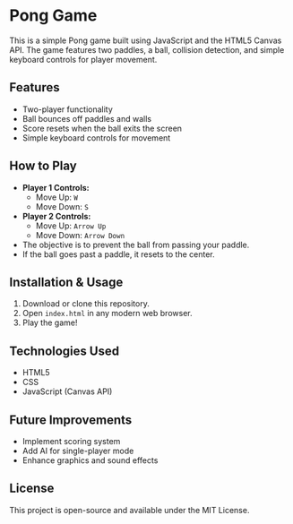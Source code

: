 # Pong Game

This is a simple Pong game built using JavaScript and the HTML5 Canvas API. The game features two paddles, a ball, collision detection, and simple keyboard controls for player movement.

## Features
- Two-player functionality
- Ball bounces off paddles and walls
- Score resets when the ball exits the screen
- Simple keyboard controls for movement

## How to Play
- **Player 1 Controls:**
  - Move Up: `W`
  - Move Down: `S`
- **Player 2 Controls:**
  - Move Up: `Arrow Up`
  - Move Down: `Arrow Down`
- The objective is to prevent the ball from passing your paddle.
- If the ball goes past a paddle, it resets to the center.

## Installation & Usage
1. Download or clone this repository.
2. Open `index.html` in any modern web browser.
3. Play the game!

## Technologies Used
- HTML5
- CSS
- JavaScript (Canvas API)

## Future Improvements
- Implement scoring system
- Add AI for single-player mode
- Enhance graphics and sound effects

## License
This project is open-source and available under the MIT License.
